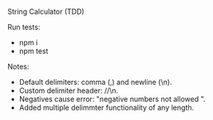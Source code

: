 String Calculator (TDD)

Run tests:
- npm i
- npm test

Notes:
- Default delimiters: comma (,) and newline (\n).
- Custom delimiter header: //<delimiter>\n<numbers>.
- Negatives cause error: "negative numbers not allowed <list>".
- Added multiple delimmter functionality of any length.

